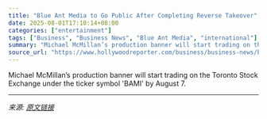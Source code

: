 ```yaml
---
title: "Blue Ant Media to Go Public After Completing Reverse Takeover"
date: 2025-08-01T17:10:14+08:00
categories: ["entertainment"]
tags: ["Business", "Business News", "Blue Ant Media", "international"]
summary: "Michael McMillan’s production banner will start trading on the Toronto Stock Exchange under the ticker symbol 'BAMI' by August 7."
source_url: "https://www.hollywoodreporter.com/business/business-news/blue-ant-media-reverse-takeover-1236335841/"
---
```


Michael McMillan’s production banner will start trading on the Toronto Stock Exchange under the ticker symbol 'BAMI' by August 7.

---

*来源: [原文链接](https://www.hollywoodreporter.com/business/business-news/blue-ant-media-reverse-takeover-1236335841/)*
